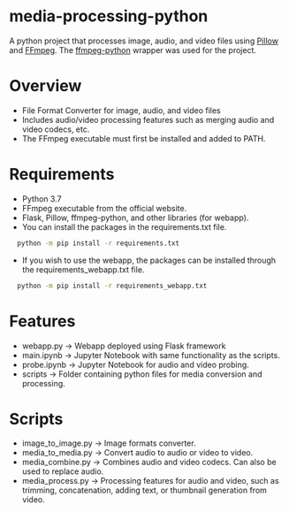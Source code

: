 # media-processing-python
A python project that processes image, audio, and video files using [Pillow](https://pillow.readthedocs.io/en/stable/) and [FFmpeg](https://ffmpeg.org/). The [ffmpeg-python](https://pypi.org/project/ffmpeg-python/) wrapper was used for the project.

# Overview
* File Format Converter for image, audio, and video files
* Includes audio/video processing features such as merging audio and video codecs, etc.
* The FFmpeg executable must first be installed and added to PATH.

# Requirements
* Python 3.7
* FFmpeg executable from the official website.
* Flask, Pillow, ffmpeg-python, and other libraries (for webapp).
* You can install the packages in the requirements.txt file.
```sh
  python -m pip install -r requirements.txt
```
* If you wish to use the webapp, the packages can be installed through the requirements_webapp.txt file.
```sh
  python -m pip install -r requirements_webapp.txt
```

# Features
* webapp.py -> Webapp deployed using Flask framework
* main.ipynb -> Jupyter Notebook with same functionality as the scripts.
* probe.ipynb -> Jupyter Notebook for audio and video probing.
* scripts -> Folder containing python files for media conversion and processing.


# Scripts
* image_to_image.py -> Image formats converter.
* media_to_media.py -> Convert audio to audio or video to video.
* media_combine.py -> Combines audio and video codecs. Can also be used to replace audio.
* media_process.py -> Processing features for audio and video, such as trimming, concatenation, adding text, or thumbnail generation from video.